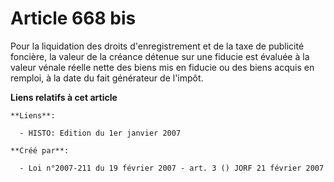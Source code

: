 # Article 668 bis

Pour la liquidation des droits d'enregistrement et de la taxe de publicité foncière, la valeur de la créance détenue sur une
fiducie est évaluée à la valeur vénale réelle nette des biens mis en fiducie ou des biens acquis en remploi, à la date du
fait générateur de l'impôt.

**Liens relatifs à cet article**

	**Liens**:

	  - HISTO: Edition du 1er janvier 2007

	**Créé par**:

	  - Loi n°2007-211 du 19 février 2007 - art. 3 () JORF 21 février 2007
